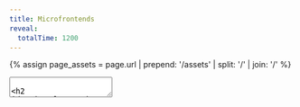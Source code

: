 ```yaml
---
title: Microfrontends
reveal:
  totalTime: 1200
---
```


<!-- Get the assets path, removing the trailing slash -->

{% assign page_assets = page.url | prepend: '/assets' | split: '/' | join: '/' %}

<style>
  .image-container {
    height: 100%;
    display: grid;
    grid-template-columns: repeat(3, 1fr);
    place-items: center;
  }
</style>

<section data-markdown data-separator-vertical="Aside:\n">
<textarea data-template>

## Microfrontends

Alex Lockhart

---

<!-- .slide: data-auto-animate data-auto-animate-id="the-problem" -->

## The Problem

<div class="image-container">
  <img src="{{ page_assets }}/web-app-monolith.png" style="width: 40%; justify-self: end;" />
  <div class="r-stack" style="padding: 100px">
    <img src="{{ page_assets }}/arrow.png" />
    <img src="{{ page_assets }}/arrow.png" />
    <img src="{{ page_assets }}/arrow.png" />
    <img src="{{ page_assets }}/arrow.png" />
    <img src="{{ page_assets }}/arrow.png" />
    <img src="{{ page_assets }}/arrow.png" />
    <img src="{{ page_assets }}/arrow.png" />
    <img src="{{ page_assets }}/arrow.png" />
    <img src="{{ page_assets }}/arrow.png" />
  </div>
  <img src="{{ page_assets }}/server-monolith.png" style="width: 40%; justify-self: start;" />
</div>

Notes:

- The classic client-server relationship. Our business sells shapes!
- Our users go to our website, our app loads, and they do things that talk to the server.
- Business is going well. So well, in fact, that our application keeps growing.

---

<!-- .slide: data-auto-animate data-auto-animate-id="the-problem" -->

## The Problem

<style>
  .many-arrow {
    width: 40%;
    position: relative; 
  }
</style>

<div class="image-container">
  <img src="{{ page_assets }}/web-app-monolith.png" />
  <div class="r-stack" style="padding: 40px">
    <img src="{{ page_assets }}/arrow.png" class="many-arrow" style="top: -20px; left: -15px" />
    <img src="{{ page_assets }}/arrow.png" class="many-arrow" style="top: 40px; left: -10px" />
    <img src="{{ page_assets }}/arrow.png" class="many-arrow" style="top: 60px; left: 0px" />
    <img src="{{ page_assets }}/arrow.png" class="many-arrow" style="top: -40px; left: 10px" />
    <img src="{{ page_assets }}/arrow.png" class="many-arrow" style="top: -80px; left: 5px" />
    <img src="{{ page_assets }}/arrow.png" class="many-arrow" style="top: 80px; left: -20px" /> 
    <img src="{{ page_assets }}/arrow.png" class="many-arrow" style="top: 0px; left: 15px" />
    <img src="{{ page_assets }}/arrow.png" class="many-arrow" style="top: 20px; left: -5px" />
    <img src="{{ page_assets }}/arrow.png" class="many-arrow" style="top: -60px; left: 20px" />
  </div>
  <img src="{{ page_assets }}/server-monolith.png" />
</div>

Notes:

- And GROWING.

---

## Why is this a problem?

- Lots of commits to the same code <!-- .element: class="fragment" -->
- Longer build times <!-- .element: class="fragment" -->
- Longer load times <!-- .element: class="fragment" -->

Notes:

- So why is this a problem?
- (next)
- Well, bigger applications probably have more developers all working on the same codebase.
- (next)
- Bigger applications also mean longer build times, both locally and in your CI pipeline.
  - When your application takes an hour to build… you have a problem.
- (next)
- And, loading that giant frontend application means that your users have to wait!

---

<style>
  .microservices.image-container {
    grid-template-columns: repeat(3, 1fr) 2fr;
  }
  .microservices.image-container img {
    width: 50%;
  }
  .microservices.image-container .inner {
    display: grid;
    grid-template-columns: repeat(2, 1fr);
    place-items: center;
  }
</style>

<div class="microservices image-container">
  <img src="{{ page_assets }}/web-app-monolith.png" />
  <img src="{{ page_assets }}/arrow.png" />
  <img src="{{ page_assets }}/server-blank.png" />
  <div class="inner">
    <img src="{{ page_assets }}/arrow.png" style="position: relative; top: 80px; rotate: -30deg;" />
    <img src="{{ page_assets }}/server-green.png" />
    <img src="{{ page_assets }}/arrow.png" style="position: relative; top: 20px; rotate: -15deg" />
    <img src="{{ page_assets }}/server-yellow.png" />
    <img src="{{ page_assets }}/arrow.png" style="position: relative; bottom: 20px; rotate: 15deg" />
    <img src="{{ page_assets }}/server-red.png" />
    <img src="{{ page_assets }}/arrow.png" style="position: relative; bottom: 80px; rotate: 30deg" />
    <img src="{{ page_assets }}/server-blue.png" />
  </div>
</div>

Notes:

- We have ways of solving this on the backend. We can start splitting up our servers into a classic microservice architecture.
- Instead of a monolith that handles EVERYTHING, we have an entrypoint and a bunch of smaller microservices that handle specific slices of our business.
- This lets our development teams each focus on one or more individual microservices - no more giant merge conflicts because you’re in the same codebase with 100 other people.
- These microservices are also much faster to build and deploy - instead of waiting an hour for our monolith, it might take only 10 minutes for our microservice to deploy.
- And most importantly - if we do it right, our users will never be able to tell the difference.
- That’s great for our backend - but what about our web app?

---

## Goals

1. It should feel like one application <!-- .element: class="fragment" -->
2. It should be performant <!-- .element: class="fragment" -->
3. It should have a great development experience <!-- .element: class="fragment" -->

Notes:

- Looking at what we can do in the backend, we can set some goals.
- We want this to be a step forward, not a step back.
  - (next)
  - We had one application, and we want it to keep feeling like that.
    - Just like how our microservices feel like one API!
  - (next)
  - We don't want a performance hit for this.
    - Our users don't want a worse experience just so we can try fun things!
  - (next)
  - We want to keep our developer experience good.
    - Otherwise, what's the point!

---

<!-- .slide: data-auto-animate data-auto-animate-id="web-app-slices" -->

<div class="r-stack">
  <img src="{{ page_assets }}/web-app-blank.png" />
  <img src="{{ page_assets }}/web-app-green.png" style="position: relative; bottom: 60px; right: 95px;" />
  <img src="{{ page_assets }}/web-app-yellow.png" style="position: relative; right: 48px; top: 50px;" />
  <img src="{{ page_assets }}/web-app-red-blue.png" style="position: relative; left: 85px;" />
</div>

Notes:

- Well, what if we sliced it up?

---

<!-- .slide: data-auto-animate data-auto-animate-id="web-app-slices" -->

<div class="r-stack">
  <img src="{{ page_assets }}/web-app-blank.png" />
  <img src="{{ page_assets }}/web-app-green.png" style="position: relative; bottom: 100px; right: 300px;" />
  <img src="{{ page_assets }}/web-app-yellow.png" style="position: relative; right: 300px; top: 50px;" />
  <img src="{{ page_assets }}/web-app-red-blue.png" style="position: relative; left: 300px;" />
</div>

## Microfrontends <!-- .element: class="fragment" -->

## (or MFEs) <!-- .element: class="fragment" style="text-transform: initial" -->

Notes:

- Instead of a single monolith web application, we could break this up into multiple small ones
- Each small web app could then handle it's own things, and we'd stitch them together to make a single consistent experience
- (next)
- We could even call them.... **Microfrontends**
- (next)
- Or for short, MFEs

---

<!-- .slide: data-auto-animate data-auto-animate-id="module-federation" -->

## Module Federation

Notes:

- So how do we accomplish that?
- There's a couple different ways, but I'm going to talk about an approach using Module Federation.

---

<!-- .slide: data-auto-animate data-auto-animate-id="module-federation" -->

## Module Federation

https://module-federation.github.io/

Notes:

- This won't be a full tutorial, but if you want to learn more, I suggest checking out their Github organization.
- You can find support for even more tools there.

---

<!-- .slide: data-auto-animate data-auto-animate-id="module-federation" -->

## Webpack

## Module Federation

## In React <!-- .element: class="fragment" -->

Notes:

- Today, though, let's focus on Webpack Module Federation. It's what I'm most familiar with, and I think the concepts are going to be pretty transferrable.
- (next)
- And because I haven't narrowed my focus enough, let's focus specifically on React web applications.
- Not to worry - if you don't use React, a lot of these concepts can still apply to you. It's all just Javascript modules!

---

## Get Building 🛠️

Notes:

- I'm going to go through some of the major steps to get setup with Module Federation.
- We're going to create a single host app and two remote apps.
- And as much as I'm sure you'd love to watch me live code three apps... I'm going to skip that bit.
- But, I'll make all the slides and code available at the end.

---

<!-- .slide: data-background-color="white" data-background-iframe="https://host-app-mfe-example-salockhart.fly.dev/remote1?spin=true" data-preload -->

Notes:

- We have a host app with a set of tabs that will let us load other content.
- For now, it's just spinning, waiting for the remotes!

---

<!-- .slide: data-background-color="white" data-background-iframe="https://remote-app-1-mfe-example-salockhart.fly.dev/" data-preload -->

Notes:

- We have our first remote app: a list of products.

---

<!-- .slide: data-background-color="white" data-background-iframe="https://remote-app-2-mfe-example-salockhart.fly.dev/" data-preload -->

Notes:

- And we have our second remote app: a checkout form.
- Now, let's put them all together!

---

<!-- .slide: data-visibility="hidden" -->

## App Structure

```sh [|8-10|14]
.
├── package-lock.json
├── package.json
├── public
│   └── ...
├── src
│   ├── App.tsx
│   ├── bootstrap
│   │   ├── app.tsx # only in our remote apps
│   │   └── local.tsx # our old index.tsx
│   ├── components
│   │   └── ...
│   ├── index.css
│   └── index.ts # loads bootstrap/local.tsx
└── tsconfig.json
```

Notes:

- First, let's take a look at the structure of these apps.
- This will be pretty familiar with anyone who's used Create React App before. But we did make a few changes.
- (next)
- These files are going to be what bootstraps our app.
  - `local.tsx` is our old `index.tsx`. It creates a new React root, and we use that for local development.
  - `app.tsx` exposes our components in our remote apps for the host to load.
- (next)
- And now, `index.ts` just loads our local entrypoint.

---

# Setup

## Entrypoints & Bootstrapping

Notes:

- First, let's check out how we setup the entrypoints to our app.

---

## Bootstrapping Remotely

```ts
// src/bootstrap/app.tsx

import { App } from "../App";

export default App;
```

Notes:

- First off, the `app` entrypoint.
- We don't want our remote apps to create the React root and bootstrap themselves.
- So, this entrypoint doesn't. It just exports the component we want to expose.
- We want it as basic as possible!
  - If we wrap our App with providers here, they'll cover up the ones from the host.

---

<!-- .slide: data-auto-animate data-auto-animate-id="bootstrapping-locally" -->

## Bootstrapping Locally

```tsx []
// src/bootstrap/local.tsx

import React from "react";
import ReactDOM from "react-dom/client";
import { App } from "../App";
import "../index.css";

const root = ReactDOM.createRoot(document.getElementById("root"));
root.render(
  <React.StrictMode>
    <App />
  </React.StrictMode>
);
```

Notes:

- Next, our `local` entrypoint.
- There's not much to discuss here. This is just the standard CRA `index.tsx` file, moved & renamed.
  - It imports the App, creates the root, and renders it.

---

<!-- .slide: data-auto-animate data-auto-animate-id="bootstrapping-locally" -->

## Bootstrapping Locally

```tsx [|3-4|6-8]
// src/index.ts

// ❌ This won't work once we turn on Module Federation!
// import "./bootstrap/local";

// 🪄 magic
// Import the component, create the React root, render...
import("./bootstrap/local").catch((e) => console.error(e));

// TS wants an import, export, or an
// empty 'export {}' statement to make it a module.
export {};
```

Notes:

- But how we use it changed.
- (next)
- We don't just import the entrypoint. That's important.
  - This would work without Module Federation, but with it, we will just get a blank screen.
- (next)
- Instead, we make it load our entrypoint asynchronously. This will be important later!

---

# Setup

## Configure Webpack

---

## Get Our Remotes Ready

```sh
npm i react-app-rewired webpack-merge
```

<div style="font-size: 35px">

```js [|10,15|11|16|17-19|20-30]
// config-overrides.js

const { merge } = require("webpack-merge");
const ModuleFederationPlugin = require("webpack/lib/container/ModuleFederationPlugin");
const { dependencies } = require("./package.json");

module.exports = function override(config) {
  return merge(config, {
    output: {
      uniqueName: "remote_app_1",
      publicPath: "http://localhost:3001/",
    },
    plugins: [
      new ModuleFederationPlugin({
        name: "remote_app_1",
        filename: "remoteEntry.js",
        exposes: {
          "./App": "./src/bootstrap/app",
        },
        shared: {
          ...dependencies,
          react: {
            singleton: true,
            requiredVersion: dependencies["react"],
          },
          "react-dom": {
            singleton: true,
            requiredVersion: dependencies["react-dom"],
          },
        },
      }),
    ],
  });
};
```

</div>

Notes:

- Now that we have `react-app-rewired` installed, we need to install our configuration overrides.
- Oh boy, we really added a lot here. Let's go through it.
  - (next)
  - First, we name this app so that Webpack can refer to it later.
  - (next)
  - We add a public path where this remote can be reached. For now, we'll do `localhost`.
  - (next)
  - Then, we added the name of the file that can be used to load this remote.
  - (next)
  - We declared what components we expose through that `remoteEntry.js` file
    - Here's our `app` entrypoint from the previous step!
  - (next)
  - Finally, we declared the dependencies that this remote "shares".
    - These are the reason why our local entrypoint needs to be loaded async!
    - We'll see what these are about in a bit.

---

## Get Our Host Ready

```sh
npm i react-app-rewired webpack-merge
```

<div style="font-size: 35px">

```js [|15-25|11-14]
// config-overrides.js

const { merge } = require("webpack-merge");
const ModuleFederationPlugin = require("webpack/lib/container/ModuleFederationPlugin");
const { dependencies } = require("./package.json");

module.exports = function override(config) {
  return merge(config, {
    plugins: [
      new ModuleFederationPlugin({
        remotes: {
          remote_app_1: "remote_app_1@http://localhost:3001/remoteEntry.js",
          remote_app_2: "remote_app_2@http://localhost:3002/remoteEntry.js",
        },
        shared: {
          ...dependencies,
          react: {
            singleton: true,
            requiredVersion: dependencies["react"],
          },
          "react-dom": {
            singleton: true,
            requiredVersion: dependencies["react-dom"],
          },
        },
      }),
    ],
  });
};
```

</div>

Notes:

- Alright. Home stretch. Our remotes are done, let's look at the host.
- There's a bit less config here.
  - (next)
  - We've got the same shared dependencies again.
  - (next)
  - But this is the fun bit. Here we declare what remote apps this project can access.

---

<!-- .slide: data-auto-animate data-auto-animate-id="remote-url" -->

## Remote URL

```text
remote_app_1@http://localhost:3001/remoteEntry.js
```

Notes:

- Let's take a closer look.
- This path that we use here, we actually build this up out of the configuration we use in the remote.

---

<!-- .slide: data-auto-animate data-auto-animate-id="remote-url" -->

## Remote URL

```text
remote_app_1@http://localhost:3001/remoteEntry.js
```

```text
{name}@{publicPath}{filename}
```

<div style="font-size: 35px">

```js [11,15,16]
// config-overrides.js

const { merge } = require("webpack-merge");
const ModuleFederationPlugin = require("webpack/lib/container/ModuleFederationPlugin");
const { dependencies } = require("./package.json");

module.exports = function override(config) {
  return merge(config, {
    output: {
      uniqueName: "remote_app_1",
      publicPath: "http://localhost:3001/",
    },
    plugins: [
      new ModuleFederationPlugin({
        name: "remote_app_1",
        filename: "remoteEntry.js",
        exposes: {
          "./App": "./src/bootstrap/app",
        },
        shared: {
          ...dependencies,
          react: {
            singleton: true,
            requiredVersion: dependencies["react"],
          },
          "react-dom": {
            singleton: true,
            requiredVersion: dependencies["react-dom"],
          },
        },
      }),
    ],
  });
};
```

</div>

Notes:

- The `name` is our "username" in the URL
- The `publicPath` becomes the base of our URL
- And the `filename` becomes the file we append to the base.

---

# Do it!

---

<!-- .slide: data-auto-animate data-auto-animate-id="get-our-host-ready" -->

## Render Our Remote

<div style="font-size: 35px;">

```tsx [|1|3-7|3,7|4,6|5]
const Remote1App = React.lazy(() => import("remote_app_1/App"));

<ErrorBoundary fallback={<h1>🤷</h1>}>
  <React.Suspense fallback={<CircularProgress />}>
    <Remote1App />
  </React.Suspense>
</ErrorBoundary>;
```

</div>

Notes:

- Awesome. Now we're ready to use it!
- (next)
- First, we import it. The module we import is "name of remote in webpack" / "name of exposed component"
  - The `React.lazy` is important here, too. With this, we'll only fetch the remote bundle when we need to render it.
- (next)
- Then we use it!
  - (next)
  - We wrap the whole thing in an error boundary in case the component fails to load.
  - (next)
  - We wrap it in Suspense too, so that we can display a spinner while it loads.
  - (next)
  - And then we just render the component.
    - We're just rendering it as-is, but this is a fully fledged React component! You can pass props, you can wrap it in other components, you can do whatever you like.

---

<!-- .slide: data-background-color="white" data-background-iframe="https://host-app-mfe-example-salockhart.fly.dev/remote1" data-preload -->

# 🎉 🎉 🎉 <!-- .element: class="fragment fade-out" -->

Notes:

- And it Just Works™️
- (next)
- And not only does it work, but we get some amazing benefits.
  - First off, our host-app provides an MUI theme. And if the theme changes in the host, it changes the remotes, too!
  - Now think, what if we had a shared React Query context? Or a shared React Router context? We'd be able to do a ton of really powerful things, all with different apps!

---

# Sharing Dependencies

---

## Sharing Dependencies

```ts
shared: {
  ...dependencies,
  react: {
    singleton: true,
    requiredVersion: dependencies["react"],
  },
  "react-dom": {
    singleton: true,
    requiredVersion: dependencies["react-dom"],
  },
}
```

Notes:

- These shared dependencies are the reason why we need the "room for magic" above.
- By sharing dependencies across our microfrontends, we're getting at our first two goals:
  1. It should feel like one application
  2. It should be performant
- Let's look at why.

---

<div style="display: grid; grid-template-columns: repeat(2, 50%); font-size: 30px;">
<div>

Module Federation ❌

```sh [|8|7]
build
├── index.html
└── static
    ├── css
    │   └── main.8a685450.css
    └── js
        ├── 787.83a184bd.chunk.js
        └── main.d2804cea.js
```

</div>
<div>

Module Federation + Sharing ✅

```sh [|21|7-20]
build
├── index.html
└── static
    ├── css
    │   └── 735.19f42a5c.chunk.css
    └── js
        ├── 164.d173b888.chunk.js
        ├── 184.658dae2a.chunk.js
        ├── 192.eeafc2fa.chunk.js
        ├── 225.77016a9a.chunk.js
        ├── 357.e948afb0.chunk.js
        ├── 361.5b8c06a6.chunk.js
        ├── 677.5bffb570.chunk.js
        ├── 702.bc15c451.chunk.js
        ├── 73.23dbfaa2.chunk.js
        ├── 735.693974f1.chunk.js
        ├── 783.97111ac3.chunk.js
        ├── 787.1912ef9c.chunk.js
        ├── 791.6276d6ee.chunk.js
        ├── 938.c91fb019.chunk.js
        └── main.24d3dcb7.js
```

</div>

Notes:

- The easiest way to illustrate this is in the build artifacts.
- On the left hand side, we have a standard CRA output.
  - (next)
  - We've got our main bundle with _everything_ in it
  - (next)
  - And we've got a separate bundle that is really just the `web-vitals` package.
- On the right hand side, through, is a different story.
  - (next)
  - We've still got a main bundle, but it's _very_ small. Pretty much just Webpack.
  - (next)
  - And then we've got a ton of other bundles. In fact, we've got roughly one for every dependency that we are sharing.
- **This** is where Module Federation really shines.
  - Since each of these chunks is a dependency, we only have to load them if we need them.
  - So if either the host or the remote have a (valid) dependency already, we skip it.
  - This means we can load our remotes super fast, since they might just be our own code and no dependencies.

Aside:

## Woah!

But what's in each chunk?

```sh
npm run build
npx source-map-explorer 'build/static/js/*.js'
```

Notes:

- You might be asking yourselves, how can I be confident about what is in each chunk?
- You can use the `source-map-explorer` tool to see for youself.

---

## Sharing Dependencies

```ts [|2|3,4,7,8]
shared: {
  ...dependencies,
  react: {
    singleton: true,
    requiredVersion: dependencies["react"],
  },
  "react-dom": {
    singleton: true,
    requiredVersion: dependencies["react-dom"],
  },
}
```

Notes:

- One more thing.
- (next)
- You'll notice that for most of the dependencies, we're just spreading them.
- (next)
- But for React and React DOM, we're adding some extra - we're declaring them `singleton`s.
  - A `singleton` shared dependency means that only one version will ever be present in the runtime.
  - This is super important for React and React DOM since they have set global state as part of their operations.
  - Without this, our remotes will create their own React references, and everything will fall apart.

---

## Goals

1. It should feel like one application <!-- .element: class="fragment" -->
2. It should be performant <!-- .element: class="fragment" -->
3. It should have a great development experience <!-- .element: class="fragment" -->

Notes:

- Let's revisit our goals.
- (next)
- This feels like one application. And in truth it is! Everything gets loaded into the same JS runtime.
- (next)
- This is also fairly performant. We end up have to make more network requests, but we aren't downloading React three times. We aren't eagerly fetching every remote. And once it's all in the browser, it works great.
- (next)
- And finally, while I didn't get into it much today, it's easy to develop on. I can work on a single MFE in isolation and not worry about having to bootstrap the world to get there.

---

## Gotchas

1. Caching <!-- .element: class="fragment" -->
2. Deployments <!-- .element: class="fragment" -->
3. Dependency Clashes <!-- .element: class="fragment" -->
4. Dirty Contexts <!-- .element: class="fragment" -->

Notes:

- Finally, there are some gotchas.
- (next)
- You'll recall that we load the remote MFEs with a `remoteEntry.js` file.
  - It has no hash! If it did, our host couldn't find it.
  - **But**, this means we need to be super careful that our webserver and our browser don't cache it.
- (next)
- Part of this comes up when we deploy.
  - If our host has loaded the `remoteEntry.js` file, but not the chunks, what happens if we deploy?
  - The chunks might have changed, and might not be available any more.
  - To get around this, we can either keep old versions accessible for a period of time, or we can make the host re-fetch the `remoteEntry.js` file if it fails to load a chunk.
- (next)
- With all these shared dependencies rolling around, we need to be careful.
  - React Router specifically wants the **same exact** version to be used across the entire runtime. Otherwise, your remotes might fail to load!
- (next)
- And finally, dirty contexts. If one of your remotes loads some global CSS, the rest of your app is going to see it. That can be a great thing! But it can also muck things up.

---

## Thank you!

<div style="display: grid; grid-template-columns: repeat(2, 1fr); place-items: center;">
  <div style="display: flex; flex-direction: column; align-items: center;">
    <p>Alex Lockhart</p>
    <img src="/assets/profile.jpg" alt="a photo of the author" style="width: 200px" />
    <img src="{{ page_assets }}/logo-datasite-light.svg" style="width: 200px" />
  </div>
  <div style="width: 100%">
    <a href="https://lockhart.dev">lockhart.dev</a>
    <img src="{{ page_assets }}/qr.png" style="width: 60%" />
  </div>
</div>

</textarea>
</section>
